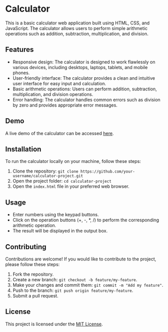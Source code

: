 # Calculator

This is a basic calculator web application built using HTML, CSS, and JavaScript. The calculator allows users to perform simple arithmetic operations such as addition, subtraction, multiplication, and division.

## Features

- Responsive design: The calculator is designed to work flawlessly on various devices, including desktops, laptops, tablets, and mobile phones.
- User-friendly interface: The calculator provides a clean and intuitive user interface for easy input and calculation.
- Basic arithmetic operations: Users can perform addition, subtraction, multiplication, and division operations.
- Error handling: The calculator handles common errors such as division by zero and provides appropriate error messages.

## Demo

A live demo of the calculator can be accessed [here](https://arittra-bag.github.io/Calculator/).

## Installation

To run the calculator locally on your machine, follow these steps:

1. Clone the repository: `git clone https://github.com/your-username/calculator-project.git`
2. Open the project folder: `cd calculator-project`
3. Open the `index.html` file in your preferred web browser.

## Usage

- Enter numbers using the keypad buttons.
- Click on the operation buttons (+, -, *, /) to perform the corresponding arithmetic operation.
- The result will be displayed in the output box.

## Contributing

Contributions are welcome! If you would like to contribute to the project, please follow these steps:

1. Fork the repository.
2. Create a new branch: `git checkout -b feature/my-feature`.
3. Make your changes and commit them: `git commit -m "Add my feature"`.
4. Push to the branch: `git push origin feature/my-feature`.
5. Submit a pull request.

## License

This project is licensed under the [MIT License](LICENSE).
